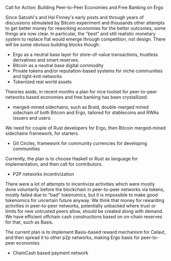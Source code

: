 Call for Action: Building Peer-to-Peer Economies and Free Banking on Ergo

Since Satoshi's and Hal Finney's early posts and through years of discussions stimulated by Bitcoin experiment and thousands
other attempts to get better money for reworking economies for the better outcomes, some things are now clear. In particular,
the "best" and still realistic monetary system to replace fiat would emerge through competition, not design. There will be some obvious building
blocks though:

* Ergo as a neutral base layer for store-of-value transactions, trustless derivatives and smart reserves.
* Bitcoin as a neutral base digital commodity
* Private tokens and/or reputation-based systems for niche communities and tight-knit networks
* Tokenized real world assets

Theories aside, in recent months a plan for nice toolset for peer-to-peer networks based economies and free banking has been crystallized:

* merged-mined sidechains, such as Braid, double-merged mined sidechain of both Bitcoin and Ergo, tailored for stablecoins and RWAs issuers and users:

We need for couple of Rust developers for Ergo, then Bitcoin merged-mined sidechains framework, for starters.

* Git Circles, framework for community currencies for developing communities

Currently, the plan is to choose Haskell or Rust as language for implementation, and then call for contributors.


* P2P networks incentivization

There were a lot of attempts to incentivize activities which were mostly done voluntarily before the blockchain in peer-to-peer networks via tokens, mostly failed
due to "bad" tokenomics, but it is impossible to make good tokenomics for uncertain future anyway. We think that money for rewarding activities in peer-to-peer networks,
potentially unbacked where trust or limits for new untrusted peers allow,  should be created along with demand. We have efficient offchain cash constructions based on on-chain reserves for that, such as Basis.

The current plan is to implement Basis-based reward mechanism for Celaut, and then spread it to other p2p networks, making Ergo basis for peer-to-peer economies.

* ChainCash based payment network